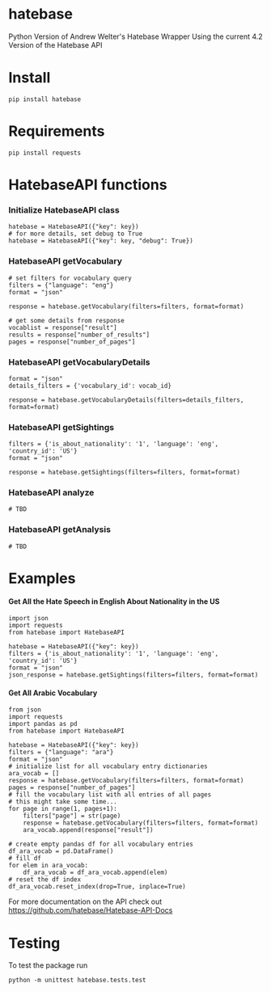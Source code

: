 # hatebase
Python Version of Andrew Welter's Hatebase Wrapper
Using the current 4.2 Version of the Hatebase API

# Install
```
pip install hatebase
```

# Requirements
```
pip install requests
```

# HatebaseAPI functions
### Initialize HatebaseAPI class
```
hatebase = HatebaseAPI({"key": key})
# for more details, set debug to True
hatebase = HatebaseAPI({"key": key, "debug": True})
```

### HatebaseAPI getVocabulary
```
# set filters for vocabulary query
filters = {"language": "eng"}
format = "json"

response = hatebase.getVocabulary(filters=filters, format=format)

# get some details from response
vocablist = response["result"]
results = response["number_of_results"]
pages = response["number_of_pages"]
```

### HatebaseAPI getVocabularyDetails
``` 
format = "json"
details_filters = {'vocabulary_id': vocab_id}

response = hatebase.getVocabularyDetails(filters=details_filters, format=format)
```

### HatebaseAPI getSightings
``` 
filters = {'is_about_nationality': '1', 'language': 'eng', 'country_id': 'US'}
format = "json"

response = hatebase.getSightings(filters=filters, format=format)
```

### HatebaseAPI analyze
``` 
# TBD
```
### HatebaseAPI getAnalysis
``` 
# TBD
```

# Examples
#### Get All the Hate Speech in English About Nationality in the US
```
import json
import requests
from hatebase import HatebaseAPI

hatebase = HatebaseAPI({"key": key})
filters = {'is_about_nationality': '1', 'language': 'eng', 'country_id': 'US'}
format = "json"
json_response = hatebase.getSightings(filters=filters, format=format)
```

#### Get All Arabic Vocabulary
```
from json 
import requests
import pandas as pd
from hatebase import HatebaseAPI

hatebase = HatebaseAPI({"key": key})
filters = {"language": "ara"}
format = "json"
# initialize list for all vocabulary entry dictionaries
ara_vocab = []
response = hatebase.getVocabulary(filters=filters, format=format)
pages = response["number_of_pages"]
# fill the vocabulary list with all entries of all pages
# this might take some time...
for page in range(1, pages+1):
    filters["page"] = str(page) 
    response = hatebase.getVocabulary(filters=filters, format=format)
    ara_vocab.append(response["result"])

# create empty pandas df for all vocabulary entries
df_ara_vocab = pd.DataFrame()
# fill df
for elem in ara_vocab:
    df_ara_vocab = df_ara_vocab.append(elem)
# reset the df index
df_ara_vocab.reset_index(drop=True, inplace=True)    
```

For more documentation on the API check out https://github.com/hatebase/Hatebase-API-Docs


# Testing
To test the package run
```
python -m unittest hatebase.tests.test
```
